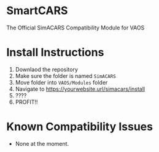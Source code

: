 # SmartCARS
The Official SimACARS Compatibility Module for VAOS

# Install Instructions

1. Downlaod the repository
2. Make sure the folder is named `SimACARS`
3. Move folder into `VAOS/Modules` folder
4. Navigate to https://yourwebsite.url/simacars/install
6. ????
7. PROFIT!!

# Known Compatibility Issues

* None at the moment.
